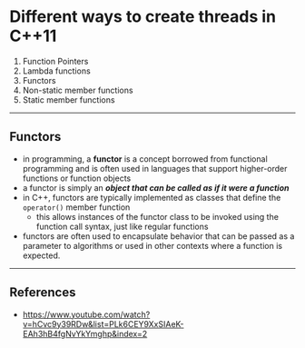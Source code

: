 # Different ways to create threads in C++11

 1. Function Pointers
 2. Lambda functions
 3. Functors
 4. Non-static member functions
 5. Static member functions

---

## Functors

- in programming, a **functor** is a concept borrowed from functional programming and is
  often used in languages that support higher-order functions or function objects
- a functor is simply an ***object that can be called as if it were a function***
- in C++, functors are typically implemented as classes that define the `operator()` member function
  - this allows instances of the functor class to be invoked using the function call syntax, just like regular functions
- functors are often used to encapsulate behavior that can be passed as a parameter to algorithms or used in other
  contexts where a function is expected.

---

## References

- <https://www.youtube.com/watch?v=hCvc9y39RDw&list=PLk6CEY9XxSIAeK-EAh3hB4fgNvYkYmghp&index=2>
